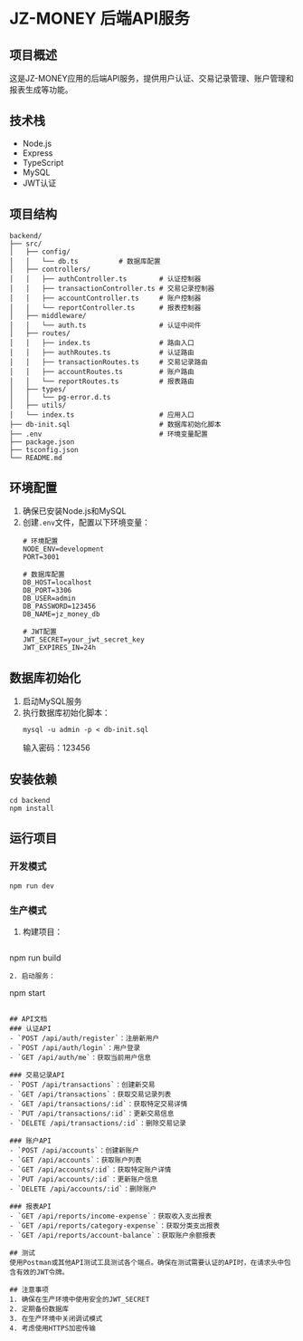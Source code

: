 # JZ-MONEY 后端API服务

## 项目概述
这是JZ-MONEY应用的后端API服务，提供用户认证、交易记录管理、账户管理和报表生成等功能。

## 技术栈
- Node.js
- Express
- TypeScript
- MySQL
- JWT认证

## 项目结构
```
backend/
├── src/
│   ├── config/
│   │   └── db.ts          # 数据库配置
│   ├── controllers/
│   │   ├── authController.ts        # 认证控制器
│   │   ├── transactionController.ts # 交易记录控制器
│   │   ├── accountController.ts     # 账户控制器
│   │   └── reportController.ts      # 报表控制器
│   ├── middleware/
│   │   └── auth.ts                  # 认证中间件
│   ├── routes/
│   │   ├── index.ts                 # 路由入口
│   │   ├── authRoutes.ts            # 认证路由
│   │   ├── transactionRoutes.ts     # 交易记录路由
│   │   ├── accountRoutes.ts         # 账户路由
│   │   └── reportRoutes.ts          # 报表路由
│   ├── types/
│   │   └── pg-error.d.ts
│   ├── utils/
│   └── index.ts                     # 应用入口
├── db-init.sql                      # 数据库初始化脚本
├── .env                             # 环境变量配置
├── package.json
├── tsconfig.json
└── README.md
```

## 环境配置
1. 确保已安装Node.js和MySQL
2. 创建`.env`文件，配置以下环境变量：
   ```
   # 环境配置
   NODE_ENV=development
   PORT=3001

   # 数据库配置
   DB_HOST=localhost
   DB_PORT=3306
   DB_USER=admin
   DB_PASSWORD=123456
   DB_NAME=jz_money_db

   # JWT配置
   JWT_SECRET=your_jwt_secret_key
   JWT_EXPIRES_IN=24h
   ```

## 数据库初始化
1. 启动MySQL服务
2. 执行数据库初始化脚本：
   ```
   mysql -u admin -p < db-init.sql
   ```
   输入密码：123456

## 安装依赖
```
cd backend
npm install
```

## 运行项目
### 开发模式
```
npm run dev
```

### 生产模式
1. 构建项目：
   ```
npm run build
   ```
2. 启动服务：
   ```
npm start
   ```

## API文档
### 认证API
- `POST /api/auth/register`：注册新用户
- `POST /api/auth/login`：用户登录
- `GET /api/auth/me`：获取当前用户信息

### 交易记录API
- `POST /api/transactions`：创建新交易
- `GET /api/transactions`：获取交易记录列表
- `GET /api/transactions/:id`：获取特定交易详情
- `PUT /api/transactions/:id`：更新交易信息
- `DELETE /api/transactions/:id`：删除交易记录

### 账户API
- `POST /api/accounts`：创建新账户
- `GET /api/accounts`：获取账户列表
- `GET /api/accounts/:id`：获取特定账户详情
- `PUT /api/accounts/:id`：更新账户信息
- `DELETE /api/accounts/:id`：删除账户

### 报表API
- `GET /api/reports/income-expense`：获取收入支出报表
- `GET /api/reports/category-expense`：获取分类支出报表
- `GET /api/reports/account-balance`：获取账户余额报表

## 测试
使用Postman或其他API测试工具测试各个端点。确保在测试需要认证的API时，在请求头中包含有效的JWT令牌。

## 注意事项
1. 确保在生产环境中使用安全的JWT_SECRET
2. 定期备份数据库
3. 在生产环境中关闭调试模式
4. 考虑使用HTTPS加密传输